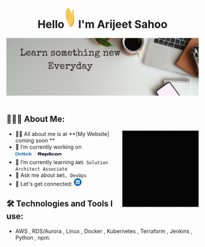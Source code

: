 <h1 align="center">Hello<img src="https://raw.githubusercontent.com/ABSphreak/ABSphreak/master/gifs/Hi.gif" width="30px" height="60px"> I'm Arijeet Sahoo</h1>

<div align="center">
  <img src ="./banner_image.png" />
  
</div>
<!--
**arijeet-lab/arijeet-lab** is a ✨ _special_ ✨ repository because its `README.md` (this file) appears on your GitHub profile.
-->

 <br/>
 
## 👨🏻‍💻 About Me:
<img  src="./Git_Commit.gif" height="200px" width="200" align="right" />

- 🙋‍♂️ All about me is at **[My Website] coming soon **
- 🔭 I’m currently working on <a href="https://www.replicon.com/" target="_blank"><img height="20" width="120" alt="Arijeet Sahoo"  src="./deltek_replicon.png" /></a>
- 🌱 I’m currently learning `AWS Solution Architect Associate`
- 💬 Ask me about `AWS, DevOps`
- 🤝 Let's get connected: <a href="https://www.linkedin.com/in/arijeet-sahoo/" target="_blank"><img height="20" alt="Arijeet Sahoo"  src="./linkdin.png" /></a>

## 🛠️ Technologies and Tools I use:
- AWS , RDS/Aurora , Linux , Docker , Kubernetes , Terraform , Jenkins , Python , npm.

